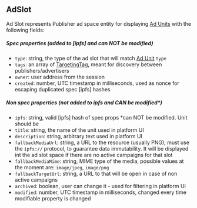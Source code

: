 ## AdSlot

Ad Slot represents Publisher ad space entity for displaying [Ad Units][Ad Unit] with the following fields:

##### Spec properties (added to [ipfs] and can NOT be modified) 

* `type`: string, the type of the ad slot that will match [Ad Unit] `type`
* `tags`: an array of [TargetingTag], meant for discovery between publishers/advertisers
* `owner`: user address from the session
* `created`: number, UTC timestamp in milliseconds, used as nonce for escaping duplicated spec [ipfs] hashes

##### Non spec properties (not added to ipfs and CAN be modified*)

* `ipfs`: string, valid [ipfs] hash of spec props *can NOT be modified. Unit should be 
* `title`: string, the name of the unit used in platform UI
* `description`: string, arbitrary text used in platform UI
* `fallbackMediaUrl`: string, a URL to the resource (usually PNG); must use the `ipfs://` protocol, to guarantee data immutability. It will be displayed int the ad slot space if there are no active campaigns for that slot
* `fallbackMediaMime`: string, MIME type of the media, possible values at the moment are: `image/jpeg`, `image/png`
* `fallbackTargetUrl`: string, a URL to that will be open in case of non active campaigns
* `archived`: boolean, user can change it - used for filtering in platform UI
* `modified`: number, UTC timestamp in milliseconds, changed every time modifiable property is changed


[Ad Unit]: https://github.com/AdExNetwork/adex-protocol/blob/master/campaignSpec.md#adunit
[TargetingTag]: https://github.com/AdExNetwork/adex-protocol/blob/master/campaignSpec.md#targetingtag